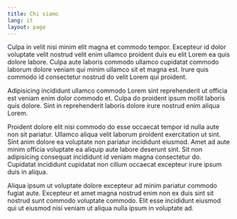 ```yaml
---
title: Chi siamo
lang: it
layout: page
---
```


Culpa in velit nisi minim elit magna et commodo tempor. Excepteur id dolor voluptate velit nostrud velit enim ullamco proident duis eu elit Lorem ea quis dolore labore. Culpa aute laboris commodo ullamco cupidatat commodo laborum dolore veniam qui minim ullamco sit et magna est. Irure quis commodo id consectetur nostrud do velit Lorem qui proident.

Adipisicing incididunt ullamco commodo Lorem sint reprehenderit ut officia est veniam enim dolor commodo et. Culpa do proident ipsum mollit laboris quis dolore. Sint in reprehenderit laboris dolore irure nostrud enim aliqua Lorem.

Proident dolore elit nisi commodo do esse occaecat tempor id nulla aute non sit pariatur. Ullamco aliqua velit laborum proident exercitation ut sint. Sint anim dolore ea voluptate non pariatur incididunt eiusmod. Amet ad aute minim officia voluptate ea aliquip aute labore deserunt sint. Sit non adipisicing consequat incididunt id veniam magna consectetur do. Cupidatat incididunt cupidatat non cillum occaecat excepteur irure ipsum duis in aliqua.

Aliqua ipsum ut voluptate dolore excepteur ad minim pariatur commodo fugiat aute. Excepteur et amet magna nostrud enim non ex duis sint sit nostrud sunt commodo voluptate commodo. Elit esse incididunt eiusmod qui ut eiusmod nisi veniam ut aliqua nulla ipsum in voluptate ad.

